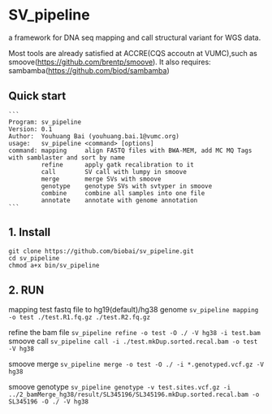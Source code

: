 # SV_pipeline
a framework for DNA seq mapping and call structural variant for WGS data.

Most tools are already satisfied at ACCRE(CQS accoutn at VUMC),such as smoove(https://github.com/brentp/smoove).
It also requires:
    sambamba(https://github.com/biod/sambamba)

## Quick start
    ```
    Program: sv_pipeline
    Version: 0.1
    Author:  Youhuang Bai (youhuang.bai.1@vumc.org)
    usage:   sv_pipeline <command> [options]
    command: mapping     align FASTQ files with BWA-MEM, add MC MQ Tags with samblaster and sort by name
             refine      apply gatk recalibration to it 
             call        SV call with lumpy in smoove
             merge       merge SVs with smoove
             genotype    genotype SVs with svtyper in smoove
             combine     combine all samples into one file
             annotate    annotate with genome annotation
    ```
## 1. Install
```
git clone https://github.com/biobai/sv_pipeline.git
cd sv_pipeline
chmod a+x bin/sv_pipeline
```
## 2. RUN

mapping test fastq file to hg19(default)/hg38 genome
    ```
    sv_pipeline mapping -o test ./test.R1.fq.gz ./test.R2.fq.gz
    ```
    
refine the bam file
    ```
    sv_pipeline refine -o test -O ./ -V hg38 -i test.bam
    ```
smoove call
    ```
    sv_pipeline call -i ./test.mkDup.sorted.recal.bam -o test -V hg38
    ```
    
smoove merge
    ```
    sv_pipeline merge -o test -O ./ -i *.genotyped.vcf.gz -V hg38
    ```
    
smoove genotype
    ```
    sv_pipeline genotype -v test.sites.vcf.gz -i ../2_bamMerge_hg38/result/SL345196/SL345196.mkDup.sorted.recal.bam -o SL345196 -O ./ -V hg38
    ```
